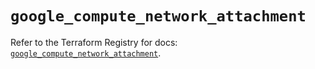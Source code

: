 # `google_compute_network_attachment`

Refer to the Terraform Registry for docs: [`google_compute_network_attachment`](https://registry.terraform.io/providers/hashicorp/google/6.43.0/docs/resources/compute_network_attachment).

